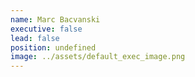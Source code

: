 ```yaml
---
name: Marc Bacvanski
executive: false
lead: false
position: undefined
image: ../assets/default_exec_image.png
---
```

